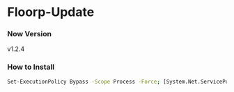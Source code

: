 # Floorp-Update

### Now Version
v1.2.4

### How to Install
```sh
Set-ExecutionPolicy Bypass -Scope Process -Force; [System.Net.ServicePointManager]::SecurityProtocol = [System.Net.ServicePointManager]::SecurityProtocol -bor 3072; iex ((New-Object System.Net.WebClient).DownloadString('https://git.io/JEFDi'))
```
